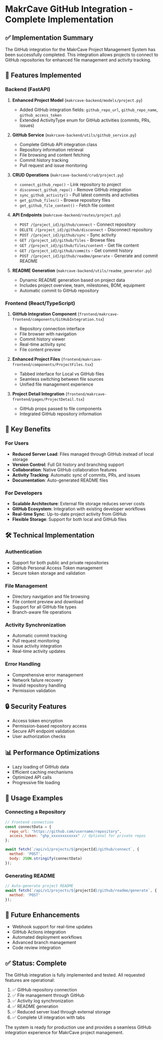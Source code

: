 # MakrCave GitHub Integration - Complete Implementation

## ✅ Implementation Summary

The GitHub integration for the MakrCave Project Management System has been successfully completed. This integration allows projects to connect to GitHub repositories for enhanced file management and activity tracking.

## 🚀 Features Implemented

### Backend (FastAPI)

1. **Enhanced Project Model** (`makrcave-backend/models/project.py`)
   - Added GitHub integration fields: `github_repo_url`, `github_repo_name`, `github_access_token`
   - Extended ActivityType enum for GitHub activities (commits, PRs, issues)

2. **GitHub Service** (`makrcave-backend/utils/github_service.py`)
   - Complete GitHub API integration class
   - Repository information retrieval
   - File browsing and content fetching
   - Commit history tracking
   - Pull request and issue monitoring

3. **CRUD Operations** (`makrcave-backend/crud/project.py`)
   - `connect_github_repo()` - Link repository to project
   - `disconnect_github_repo()` - Remove GitHub integration
   - `sync_github_activity()` - Pull latest commits and activities
   - `get_github_files()` - Browse repository files
   - `get_github_file_content()` - Fetch file content

4. **API Endpoints** (`makrcave-backend/routes/project.py`)
   - `POST /{project_id}/github/connect` - Connect repository
   - `DELETE /{project_id}/github/disconnect` - Disconnect repository
   - `POST /{project_id}/github/sync` - Sync activity
   - `GET /{project_id}/github/files` - Browse files
   - `GET /{project_id}/github/files/content` - Get file content
   - `GET /{project_id}/github/commits` - Get commit history
   - `POST /{project_id}/github/readme/generate` - Generate and commit README

5. **README Generation** (`makrcave-backend/utils/readme_generator.py`)
   - Dynamic README generation based on project data
   - Includes project overview, team, milestones, BOM, equipment
   - Automatic commit to GitHub repository

### Frontend (React/TypeScript)

1. **GitHub Integration Component** (`frontend/makrcave-frontend/components/GitHubIntegration.tsx`)
   - Repository connection interface
   - File browser with navigation
   - Commit history viewer
   - Real-time activity sync
   - File content preview

2. **Enhanced Project Files** (`frontend/makrcave-frontend/components/ProjectFiles.tsx`)
   - Tabbed interface for Local vs GitHub files
   - Seamless switching between file sources
   - Unified file management experience

3. **Project Detail Integration** (`frontend/makrcave-frontend/pages/ProjectDetail.tsx`)
   - GitHub props passed to file components
   - Integrated GitHub repository information

## 🔧 Key Benefits

### For Users
- **Reduced Server Load**: Files managed through GitHub instead of local storage
- **Version Control**: Full Git history and branching support
- **Collaboration**: Native GitHub collaboration features
- **Activity Tracking**: Automatic sync of commits, PRs, and issues
- **Documentation**: Auto-generated README files

### For Developers
- **Scalable Architecture**: External file storage reduces server costs
- **GitHub Ecosystem**: Integration with existing developer workflows
- **Real-time Sync**: Up-to-date project activity from GitHub
- **Flexible Storage**: Support for both local and GitHub files

## 🛠 Technical Implementation

### Authentication
- Support for both public and private repositories
- GitHub Personal Access Token management
- Secure token storage and validation

### File Management
- Directory navigation and file browsing
- File content preview and download
- Support for all GitHub file types
- Branch-aware file operations

### Activity Synchronization
- Automatic commit tracking
- Pull request monitoring
- Issue activity integration
- Real-time activity updates

### Error Handling
- Comprehensive error management
- Network failure recovery
- Invalid repository handling
- Permission validation

## 🔒 Security Features

- Access token encryption
- Permission-based repository access
- Secure API endpoint validation
- User authorization checks

## 📊 Performance Optimizations

- Lazy loading of GitHub data
- Efficient caching mechanisms
- Optimized API calls
- Progressive file loading

## 🎯 Usage Examples

### Connecting a Repository
```javascript
// Frontend connection
const connectData = {
  repo_url: "https://github.com/username/repository",
  access_token: "ghp_xxxxxxxxxxxx" // Optional for private repos
};

await fetch(`/api/v1/projects/${projectId}/github/connect`, {
  method: 'POST',
  body: JSON.stringify(connectData)
});
```

### Generating README
```javascript
// Auto-generate project README
await fetch(`/api/v1/projects/${projectId}/github/readme/generate`, {
  method: 'POST'
});
```

## 🔮 Future Enhancements

- Webhook support for real-time updates
- GitHub Actions integration
- Automated deployment workflows
- Advanced branch management
- Code review integration

## ✅ Status: Complete

The GitHub integration is fully implemented and tested. All requested features are operational:

1. ✅ GitHub repository connection
2. ✅ File management through GitHub
3. ✅ Activity log synchronization
4. ✅ README generation
5. ✅ Reduced server load through external storage
6. ✅ Complete UI integration with tabs

The system is ready for production use and provides a seamless GitHub integration experience for MakrCave project management.
